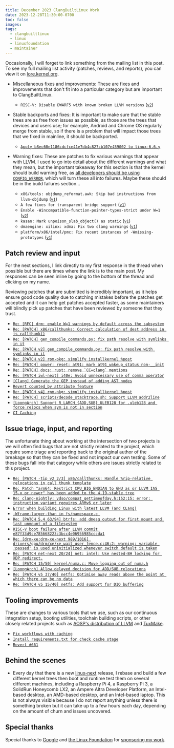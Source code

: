 ```yaml
---
title: December 2023 ClangBuiltLinux Work
date: 2023-12-28T11:30:00-0700
toc: false
images:
tags:
  - clangbuiltlinux
  - linux
  - linuxfoundation
  - maintainer
---
```


Occasionally, I will forget to link something from the mailing list in this post. To see my full mailing list activity (patches, reviews, and reports), you can view it on [lore.kernel.org](https://lore.kernel.org/all/?q=f:nathan@kernel.org).

* Miscellaneous fixes and improvements: These are fixes and improvements that don't fit into a particular category but are important to ClangBuiltLinux.

  * `RISC-V: Disable DWARF5 with known broken LLVM versions` ([`v2`](https://lore.kernel.org/20231205-riscv-restrict-dwarf5-llvm-v2-0-aedf00a382ac@kernel.org/))

* Stable backports and fixes: It is important to make sure that the stable trees are as free from issues as possible, as those are the trees that devices and users use; for example, Android and Chrome OS regularly merge from stable, so if there is a problem that will impact those trees that we fixed in mainline, it should be backported.

  * [`Apply b8ec60e1186cdcfce41e7db4c827cb107e459002 to linux-6.6.y`](https://lore.kernel.org/20231213000338.GA866722@dev-arch.thelio-3990X/)

* Warning fixes: These are patches to fix various warnings that appear with LLVM. I used to go into detail about the different warnings and what they mean, but the important takeaway for this section is that the kernel should build warning free, as [all developers should be using `CONFIG_WERROR`](https://lore.kernel.org/r/CAHk-=wifoM9VOp-55OZCRcO9MnqQ109UTuCiXeZ-eyX_JcNVGg@mail.gmail.com/), which will turn these all into failures. Maybe these should be in the build failures section...

  * `x86/tools: objdump_reformat.awk: Skip bad instructions from llvm-objdump` ([`v1`](https://lore.kernel.org/20231205-objdump_reformat-awk-handle-llvm-objdump-bad_expr-v1-1-b4a74f39396f@kernel.org/))
  * `A few fixes for transparent bridge support` ([`v1`](https://lore.kernel.org/20231205-drm_aux_bridge-fixes-v1-0-d242a0ae9df4@kernel.org/))
  * `Enable -Wincompatible-function-pointer-types-strict under W=1` ([`v2`](https://lore.kernel.org/20231206-enable-wincompatible-function-pointer-types-strict-w-1-v2-0-91311b4c37b0@kernel.org/))
  * `kasan: Mark unpoison_slab_object() as static` ([`v1`](https://lore.kernel.org/20231221-mark-unpoison_slab_object-as-static-v1-1-bf24f0982edc@kernel.org/))
  * `dmaengine: xilinx: xdma: Fix two clang warnings` ([`v1`](https://lore.kernel.org/20231222-dma-xilinx-xdma-clang-fixes-v1-0-84a18ff184d2@kernel.org/))
  * `platform/x86/intel/pmc: Fix recent instances of -Wmissing-prototypes` ([`v1`](https://lore.kernel.org/20231222-intel-pmc-missing-prototypes-v1-0-3f0d47377d4c@kernel.org/))



## Patch review and input

For the next sections, I link directly to my first response in the thread when possible but there are times where the link is to the main post. My responses can be seen inline by going to the bottom of the thread and clicking on my name.

Reviewing patches that are submitted is incredibly important, as it helps ensure good code quality due to catching mistakes before the patches get accepted and it can help get patches accepted faster, as some maintainers will blindly pick up patches that have been reviewed by someone that they trust.

* [`Re: [RFC] drm: enable W=1 warnings by default across the subsystem`](https://lore.kernel.org/20231201175939.GA231094@dev-arch.thelio-3990X/)
* [`Re: [PATCH] x86/callthunks: Correct calculation of dest address in is_callthunk()`](https://lore.kernel.org/20231201214405.GA1533860@dev-arch.thelio-3990X/)
* [`Re: [PATCH] gen_compile_commands.py: fix path resolve with symlinks in it`](https://lore.kernel.org/20231204165920.GA16980@dev-arch.thelio-3990X/)
* [`Re: [PATCH v2] gen_compile_commands.py: fix path resolve with symlinks in it`](https://lore.kernel.org/20231205165648.GA391810@dev-arch.thelio-3990X/)
* [`Re: [PATCH v2] rpm-pkg: simplify installkernel %post`](https://lore.kernel.org/20231212191918.GA2914380@dev-arch.thelio-3990X/)
* [`Re: [PATCH] power: reset: at91: mark at91_wakeup_status non-__init`](https://lore.kernel.org/20231212215002.GA3300655@dev-arch.thelio-3990X/)
* [```Re: [PATCH] docs: rust: remove `CC=clang` mentions```](https://lore.kernel.org/20231218165552.GA601326@dev-arch.thelio-3990X/)
* [`Re: [PATCH iwl-next] i40e: Avoid unnecessary use of comma operator`](https://lore.kernel.org/20231218190055.GB2863043@dev-arch.thelio-3990X/)
* [`[Clang] Generate the GEP instead of adding AST nodes`](https://github.com/llvm/llvm-project/pull/73730#issuecomment-1861411905)
* [`Revert counted_by attribute feature`](https://github.com/llvm/llvm-project/pull/75857#issuecomment-1861700246)
* [`Re: [PATCH v4] rpm-pkg: simplify installkernel %post`](https://lore.kernel.org/20231219201719.1967948-1-jtornosm@redhat.com/)
* [`Re: [PATCH] scripts/decode_stacktrace.sh: Support LLVM addr2line`](https://lore.kernel.org/20231226163802.GA952423@dev-arch.thelio-3990X/)
* [`[LoongArch] Support R_LARCH_{ADD,SUB}_ULEB128 for .uleb128 and force relocs when sym is not in section`](https://github.com/llvm/llvm-project/pull/76433#issuecomment-1871382875)
* [`CI Caching`](https://github.com/ClangBuiltLinux/continuous-integration2/pull/664)



## Issue triage, input, and reporting

The unfortunate thing about working at the intersection of two projects is we will often find bugs that are not strictly related to the project, which require some triage and reporting back to the original author of the breakage so that they can be fixed and not impact our own testing. Some of these bugs fall into that category while others are issues strictly related to this project.

* [`Re: [PATCH -tip v2 2/3] x86/callthunks: Handle %rip-relative relocations in call thunk template`](https://lore.kernel.org/20231201035457.GA321497@dev-arch.thelio-3990X/)
* [`Re: Patch "arm64: Restrict CPU_BIG_ENDIAN to GNU as or LLVM IAS 15.x or newer" has been added to the 4.19-stable tree`](https://lore.kernel.org/20231204162228.GA1007084@dev-arch.thelio-3990X/)
* [`Re: clang-nightly: vdso/compat_gettimeofday.h:152:15: error: instruction variant requires ARMv6 or later`](https://lore.kernel.org/20231204181304.GA2043538@dev-arch.thelio-3990X/)
* [`Error when building Linux with latest LLVM (and CLang)`](https://github.com/llvm/llvm-project/issues/72026)
* [`-Wframe-larger-than in fs/namespace.c `](https://github.com/ClangBuiltLinux/linux/issues/1964)
* [`Re: [PATCH 5.4 63/94] btrfs: add dmesg output for first mount and last unmount of a filesystem`](https://lore.kernel.org/20231209172836.GA2154579@dev-arch.thelio-3990X/)
* [`RISC-V boot failure after LLVM commit e87f33d9ce785668223c3bcc4e06956985cccda1`](https://github.com/ClangBuiltLinux/linux/issues/1965)
* [`Re: [drm-xe:drm-xe-next 989/1016] drivers/gpu/drm/xe/xe_wait_user_fence.c:46:2: warning: variable 'passed' is used uninitialized whenever switch default is taken`](https://lore.kernel.org/20231218185722.GA2863043@dev-arch.thelio-3990X/)
* [`Re: [PATCH net-next 20/24] net: intel: Use nested-BH locking for XDP redirect.`](https://lore.kernel.org/20231219000116.GA3956476@dev-arch.thelio-3990X/)
* [`Re: [PATCH 15/50] kernel/numa.c: Move logging out of numa.h`](https://lore.kernel.org/20231219163644.GA345795@dev-arch.thelio-3990X/)
* [`[LoongArch] Allow delayed decision for ADD/SUB relocations`](https://github.com/llvm/llvm-project/pull/72960#issuecomment-1866844679)
* [`Re: [PATCH v5 37/40] netfs: Optimise away reads above the point at which there can be no data`](https://lore.kernel.org/20231221230153.GA1607352@dev-arch.thelio-3990X/)
* [`Re: [PATCH v5 15/40] netfs: Add support for DIO buffering`](https://lore.kernel.org/20231226165442.GA1202197@dev-arch.thelio-3990X/)



## Tooling improvements

These are changes to various tools that we use, such as our continuous integration setup, booting utilities, toolchain building scripts, or other closely related projects such as [AOSP's distribution of LLVM](https://android.googlesource.com/platform/prebuilts/clang/host/linux-x86/) and [TuxMake](https://tuxmake.org).


* [`Fix workflows with caching`](https://github.com/ClangBuiltLinux/continuous-integration2/pull/669)
* [`Install requirements.txt for check cache stage`](https://github.com/ClangBuiltLinux/continuous-integration2/pull/670)
* [`Revert #661`](https://github.com/ClangBuiltLinux/continuous-integration2/pull/672)



## Behind the scenes

* Every day that there is a new [linux-next](https://git.kernel.org/pub/scm/linux/kernel/git/next/linux-next.git/) release, I rebase and build a few different kernel trees then boot and runtime test them on several different machines, including a Raspberry Pi 4, a Raspberry Pi 3, a SolidRun Honeycomb LX2, an Ampere Altra Developer Platform, an Intel-based desktop, an AMD-based desktop, and an Intel-based laptop. This is not always visible because I do not report anything unless there is something broken but it can take up to a few hours each day, depending on the amount of churn and issues uncovered.



## Special thanks

Special thanks to [Google](https://www.google.com/) and [the Linux Foundation](https://www.linuxfoundation.org) for [sponsoring my work](https://www.linuxfoundation.org/press/press-release/google-funds-linux-kernel-developers-to-focus-exclusively-on-security).
